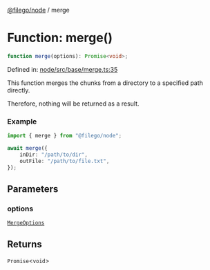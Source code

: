 [@filego/node](../README.md) / merge

# Function: merge()

```ts
function merge(options): Promise<void>;
```

Defined in: [node/src/base/merge.ts:35](https://github.com/alpheustangs/filego.js/blob/2a25fe3fdc1a0816f27fbb873f77aac511984242/packages/node/src/base/merge.ts#L35)

This function merges the chunks from a directory to a specified path directly.

Therefore, nothing will be returned as a result.

### Example

```ts
import { merge } from "@filego/node";

await merge({
    inDir: "/path/to/dir",
    outFile: "/path/to/file.txt",
});
```

## Parameters

### options

[`MergeOptions`](../type-aliases/MergeOptions.md)

## Returns

`Promise`\<`void`\>
